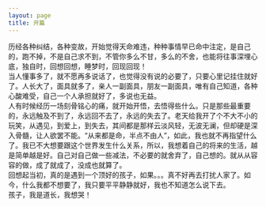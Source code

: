 ```yaml
---
layout: page
title: 开篇
---
```

历经各种纠结，各种变故，开始觉得天命难违，种种事情早已命中注定，是自己的，跑不掉，不是自己求不到，不管你多么不甘，多么的不舍，也能将往事深埋心底，独自时，回想回想，睡梦时，回现回现！<br>
当人懂事多了，就不愿再多说话了，也觉得没有说的必要了，只要心里记挂住就好了。人长大了，面具就多了，亲人一副面具，朋友一副面具，唯有自己知道，各种心酸难受，自己一个人承担就好了，多说也无益。<br>
人有时候经历一场刻骨铭心的痛，就开始开悟，去悟得些什么。只是那些最重要的，永远触及不到了，永远回不去了，永远的失去了。老天给我开了个不大不小的玩笑，从遇见，到爱上，到失去，其间都是那样云淡风轻，无波无澜，但却硬是深入骨髓，让人欲罢不能。“从来都是命，半点不由人”，如此，我也就不再指望什么了。我已不大想要跟这个世界发生什么关系，所以，我想着自己的将来的生活，越是简单越是好。自己对自己做一些减法，不必要的就舍弃了，自己想的。就从从容容的做，成了就成了，没成也就算了。<br>
回想起当初，真的是遇到一个顶好的孩子，如果。。。真不好再去打扰人家了。如今，什么我都不想要了，我只要平平静静就好，我也不知道怎么说下去。<br>
孩子，我是道长，我想哭！





